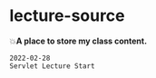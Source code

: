 # lecture-source
:boom:**A place to store my class content.**

    2022-02-28 
    Servlet Lecture Start 
    
   
